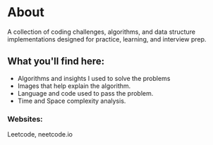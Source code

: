 # About
A collection of coding challenges, algorithms, and data structure implementations designed for practice, learning, and interview prep.

## What you'll find here:
- Algorithms and insights I used to solve the problems
- Images that help explain the algorithm.
- Language and code used to pass the problem.
- Time and Space complexity analysis.

### Websites: 
Leetcode, neetcode.io
